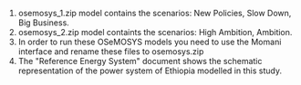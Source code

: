 1) osemosys_1.zip model contains the scenarios: New Policies, Slow Down, Big Business.
2) osemosys_2.zip model containts the scenarios: High Ambition, Ambition.
3) In order to run these OSeMOSYS models you need to use the Momani interface and rename these files to osemosys.zip
4) The "Reference Energy System" document shows the schematic representation of the power system of Ethiopia modelled in this study.
